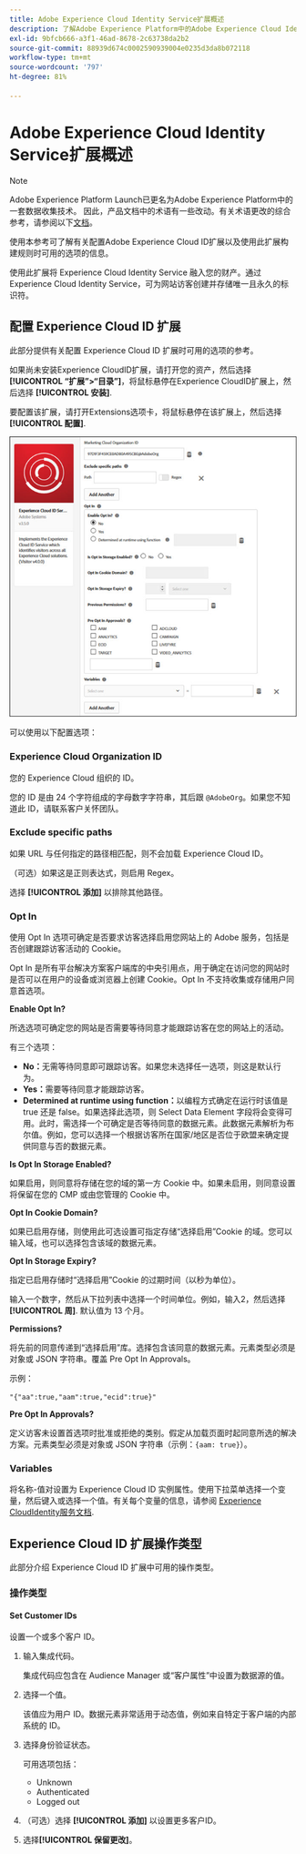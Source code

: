 ```yaml
---
title: Adobe Experience Cloud Identity Service扩展概述
description: 了解Adobe Experience Platform中的Adobe Experience Cloud Identity Service Tag扩展。
exl-id: 9bfcb666-a3f1-46ad-8678-2c63738da2b2
source-git-commit: 88939d674c0002590939004e0235d3da8b072118
workflow-type: tm+mt
source-wordcount: '797'
ht-degree: 81%

---
```


# Adobe Experience Cloud Identity Service扩展概述

>[!NOTE]
>
>Adobe Experience Platform Launch已更名为Adobe Experience Platform中的一套数据收集技术。 因此，产品文档中的术语有一些改动。有关术语更改的综合参考，请参阅以下[文档](../../../term-updates.md)。

使用本参考可了解有关配置Adobe Experience Cloud ID扩展以及使用此扩展构建规则时可用的选项的信息。

使用此扩展将 Experience Cloud Identity Service 融入您的财产。通过 Experience Cloud Identity Service，可为网站访客创建并存储唯一且永久的标识符。

## 配置 Experience Cloud ID 扩展

此部分提供有关配置 Experience Cloud ID 扩展时可用的选项的参考。

如果尚未安装Experience CloudID扩展，请打开您的资产，然后选择 **[!UICONTROL “扩展”>“目录”]**，将鼠标悬停在Experience CloudID扩展上，然后选择 **[!UICONTROL 安装]**.

要配置该扩展，请打开Extensions选项卡，将鼠标悬停在该扩展上，然后选择 **[!UICONTROL 配置]**.

![](../../../images/optin.jpg)

可以使用以下配置选项：

### Experience Cloud Organization ID

您的 Experience Cloud 组织的 ID。

您的 ID 是由 24 个字符组成的字母数字字符串，其后跟 `@AdobeOrg`。如果您不知道此 ID，请联系客户关怀团队。

### Exclude specific paths

如果 URL 与任何指定的路径相匹配，则不会加载 Experience Cloud ID。

（可选）如果这是正则表达式，则启用 Regex。

选择 **[!UICONTROL 添加]** 以排除其他路径。

### Opt In

使用 Opt In 选项可确定是否要求访客选择启用您网站上的 Adobe 服务，包括是否创建跟踪访客活动的 Cookie。

Opt In 是所有平台解决方案客户端库的中央引用点，用于确定在访问您的网站时是否可以在用户的设备或浏览器上创建 Cookie。Opt In 不支持收集或存储用户同意首选项。

**Enable Opt In?**

所选选项可确定您的网站是否需要等待同意才能跟踪访客在您的网站上的活动。

有三个选项：

* **No：**&#x200B;无需等待同意即可跟踪访客。如果您未选择任一选项，则这是默认行为。
* **Yes：**&#x200B;需要等待同意才能跟踪访客。
* **Determined at runtime using function：**&#x200B;以编程方式确定在运行时该值是 true 还是 false。如果选择此选项，则 Select Data Element 字段将会变得可用。此时，需选择一个可确定是否等待同意的数据元素。此数据元素解析为布尔值。例如，您可以选择一个根据访客所在国家/地区是否位于欧盟来确定提供同意与否的数据元素。

**Is Opt In Storage Enabled?**

如果启用，则同意将存储在您的域的第一方 Cookie 中。如果未启用，则同意设置将保留在您的 CMP 或由您管理的 Cookie 中。

**Opt In Cookie Domain?**

如果已启用存储，则使用此可选设置可指定存储“选择启用”Cookie 的域。您可以输入域，也可以选择包含该域的数据元素。

**Opt In Storage Expiry?**

指定已启用存储时“选择启用”Cookie 的过期时间（以秒为单位）。

输入一个数字，然后从下拉列表中选择一个时间单位。例如，输入2，然后选择 **[!UICONTROL 周]**. 默认值为 13 个月。

**Permissions?**

将先前的同意传递到“选择启用”库。选择包含该同意的数据元素。元素类型必须是对象或 JSON 字符串。覆盖 Pre Opt In Approvals。

示例：

`"{"aa":true,"aam":true,"ecid":true}"`

**Pre Opt In Approvals?**

定义访客未设置首选项时批准或拒绝的类别。假定从加载页面时起同意所选的解决方案。元素类型必须是对象或 JSON 字符串（示例：`{aam: true}`）。

### Variables

将名称-值对设置为 Experience Cloud ID 实例属性。使用下拉菜单选择一个变量，然后键入或选择一个值。有关每个变量的信息，请参阅 [Experience CloudIdentity服务文档](https://experiencecloud.adobe.com/resources/help/zh_CN/mcvid/mcvid-overview.html).

## Experience Cloud ID 扩展操作类型

此部分介绍 Experience Cloud ID 扩展中可用的操作类型。

### 操作类型

#### Set Customer IDs

设置一个或多个客户 ID。

1. 输入集成代码。

   集成代码应包含在 Audience Manager 或“客户属性”中设置为数据源的值。

1. 选择一个值。

   该值应为用户 ID。数据元素非常适用于动态值，例如来自特定于客户端的内部系统的 ID。

1. 选择身份验证状态。

   可用选项包括：

   * Unknown
   * Authenticated
   * Logged out

1. （可选）选择 **[!UICONTROL 添加]** 以设置更多客户ID。
1. 选择&#x200B;**[!UICONTROL 保留更改]**。

